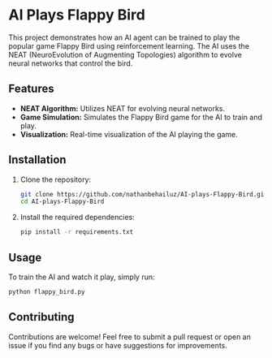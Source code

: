 # AI Plays Flappy Bird

This project demonstrates how an AI agent can be trained to play the popular game Flappy Bird using reinforcement learning. The AI uses the NEAT (NeuroEvolution of Augmenting Topologies) algorithm to evolve neural networks that control the bird.

## Features

- **NEAT Algorithm:** Utilizes NEAT for evolving neural networks.
- **Game Simulation:** Simulates the Flappy Bird game for the AI to train and play.
- **Visualization:** Real-time visualization of the AI playing the game.

## Installation

1. Clone the repository:
   ```bash
   git clone https://github.com/nathanbehailuz/AI-plays-Flappy-Bird.git
   cd AI-plays-Flappy-Bird
   ```
2. Install the required dependencies:
   ```bash
   pip install -r requirements.txt
   ```

## Usage

To train the AI and watch it play, simply run:
```bash
python flappy_bird.py
```

## Contributing

Contributions are welcome! Feel free to submit a pull request or open an issue if you find any bugs or have suggestions for improvements.

